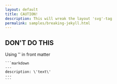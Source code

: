 ```yaml
---
layout: default
title: CAUTION!
description: This will wreak the layout 'svg'-tag
permalink: samples/breaking-jekyll.html
---
```

## DON'T DO THIS

Using '' in front matter

	```markdown
	---
  	description: \'text\' 
  	---
	```
